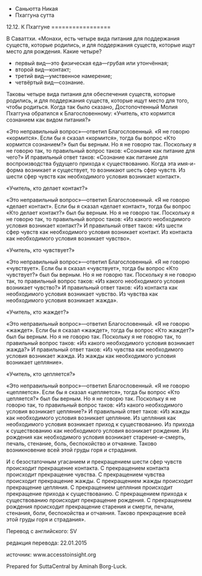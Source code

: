 









* Саньютта Никая
* Пхаггуна сутта


12\.12\. К Пхаггуне
\=\=\=\=\=\=\=\=\=\=\=\=\=\=\=\=\=



В Саваттхи\. «Монахи, есть четыре вида питания для поддержания существ, которые родились, и для поддержания существ, которые ищут место для рождения\. Какие четыре?


* первый вид—это физическая еда—грубая или утончённая;
* второй вид—контакт;
* третий вид—умственное намерение;
* четвёртый вид—сознание\.


Таковы четыре вида питания для обеспечения существ, которые родились, и для поддержания существ, которые ищут место для того, чтобы родиться\. Когда так было сказано, Достопочтенный Молия Пхаггуна обратился к Благословенному: «Учитель, кто кормится сознанием как видом питания?»


«Это неправильный вопрос»—ответил Благословенный\. «Я не говорю «кормится»\. Если бы я сказал «кормится», тогда бы вопрос «Кто кормится сознанием?» был бы верным\. Но я не говорю так\. Поскольку я не говорю так, то правильный вопрос таков: «Сознание как питание для чего?» И правильный ответ таков: «Сознание как питание для воспроизводства будущего прихода к существованию\. Когда эта имя\-и\-форма возникает и существует, то возникают шесть сфер чувств\. Из шести сфер чувств как необходимого условия возникает контакт»\.


«Учитель, кто делает контакт?»


«Это неправильный вопрос»—ответил Благословенный\. «Я не говорю «делает контакт»\. Если бы я сказал «делает контакт», тогда бы вопрос «Кто делает контакт?» был бы верным\. Но я не говорю так\. Поскольку я не говорю так, то правильный вопрос таков: «Из какого необходимого условия возникает контакт?» И правильный ответ таков: «Из шести сфер чувств как необходимого условия возникает контакт\. Из контакта как необходимого условия возникает чувство»\.


«Учитель, кто чувствует?»


«Это неправильный вопрос»—ответил Благословенный\. «Я не говорю «чувствует»\. Если бы я сказал «чувствует», тогда бы вопрос «Кто чувствует?» был бы верным\. Но я не говорю так\. Поскольку я не говорю так, то правильный вопрос таков: «Из какого необходимого условия возникает чувство?» И правильный ответ таков: «Из контакта как необходимого условия возникает чувство\. Из чувства как необходимого условия возникает жажда»\.


«Учитель, кто жаждет?»


«Это неправильный вопрос»—ответил Благословенный\. «Я не говорю «жаждет»\. Если бы я сказал «жаждет», тогда бы вопрос «Кто жаждет?» был бы верным\. Но я не говорю так\. Поскольку я не говорю так, то правильный вопрос таков: «Из какого необходимого условия возникает жажда?» И правильный ответ таков: «Из чувства как необходимого условия возникает жажда\. Из жажды как необходимого условия возникает цепляние»\.


«Учитель, кто цепляется?»


«Это неправильный вопрос»—ответил Благословенный\. «Я не говорю «цепляется»\. Если бы я сказал «цепляется», тогда бы вопрос «Кто цепляется?» был бы верным\. Но я не говорю так\. Поскольку я не говорю так, то правильный вопрос таков: «Из какого необходимого условия возникает цепляние?» И правильный ответ таков: «Из жажды как необходимого условия возникает цепляние\. Из цепляния как необходимого условия возникает приход к существованию\. Из прихода к существованию как необходимого условия возникает рождение\. Из рождения как необходимого условия возникает старение\-и\-смерть, печаль, стенание, боль, беспокойство и отчаяние\. Таково возникновение всей этой груды горя и страдания\.


И с безостаточным угасанием и прекращением шести сфер чувств происходит прекращение контакта\. С прекращением контакта происходит прекращение чувства\. С прекращением чувства происходит прекращение жажды\. С прекращением жажды происходит прекращение цепляния\. С прекращением цепляния происходит прекращение прихода к существованию\. С прекращением прихода к существованию происходит прекращение рождения\. С прекращением рождения происходит прекращение старения и смерти, печали, стенания, боли, беспокойства и отчаяния\. Таково прекращение всей этой груды горя и страдания»\.



Перевод с английского: SV


редакция перевода: 22\.01\.2015


источник: www\.accesstoinsight\.org


Prepared for SuttaCentral by Aminah Borg\-Luck\.






